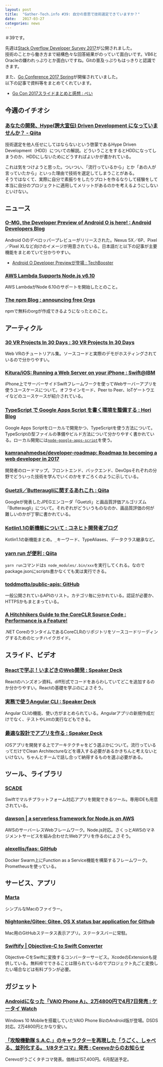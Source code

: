 ```yaml
---
layout: post
title:  "Gather-Tech.info #39: 自分の意思で技術選定できていますか？"
date:   2017-03-27
categories: news
---
```


＃39です。

先週は[Stack Overflow Developer Survey 2017](https://stackoverflow.com/insights/survey/2017)が公開されました。  
技術のことから働き方まで結構色々な回答結果がのっていて面白いです。VB6とOracleの嫌われっぷりとか面白いですね。Gitの普及っぷりもはっきりと認識できます。

また、[Go Conference 2017 Spring](https://gocon.connpass.com/event/52441/)が開催されていました。  
以下の記事で資料等をまとめてくれています。

- [Go Con 2017スライドまとめと感想 : ぺい](http://tikasan.hatenablog.com/entry/2017/03/25/225619)

## 今週のイチオシ

### [あなたの開発、Hype(誇大宣伝) Driven Development になっていませんか？ - Qiita](http://qiita.com/devneko/items/4f748253b2e2cd1192b1)

技術選定を他人任せにしてはならないという啓蒙であるHype Driven Development（HDD）についての解説。どういうことをするとHDDになってしまうのか、HDDにしないためにどうすればよいかが書かれている。

これは気をつけようと思った。ついつい、「流行っているから」とか「あの人が言っていたから」といった理由で技術を選定してしまうことがある。  
そうではなくて、実際に自分で素振りをしたりプロトを作るなりして経験をして本当に自分のプロジェクトに適用してメリットがあるのかを考えるようにしないといけない。

## ニュース

### [O-MG, the Developer Preview of Android O is here! : Android Developers Blog](https://android-developers.googleblog.com/2017/03/first-preview-of-android-o.html)

Android Oのデベロッパープレビューがリリースされた。Nexus 5X／6P、Pixel／Pixel XLなど向けのイメージが用意されている。日本語だと以下の記事が主要機能をまとめていて分かりやすい。

- [Android O Developer Previewが登場 : TechBooster](http://techbooster.org/android/17478/)

### [AWS Lambda Supports Node.js v6.10](https://aws.amazon.com/jp/about-aws/whats-new/2017/03/aws-lambda-supports-node-js-6-10/)

AWS LambdaがNode 6.10のサポートを開始したとのこと。

### [The npm Blog : announcing free Orgs](http://blog.npmjs.org/post/158718200065/announcing-free-orgs)

npmで無料のorgが作成できるようになったとのこと。

## アーティクル

### [30 VR Projects In 30 Days : 30 VR Projects In 30 Days](https://risonsimon.com/days-in-vr/)

Web VRのチュートリアル集。ソースコードと実際のデモがホスティングされているので分かりやすい。

### [Kitura/iOS: Running a Web Server on your iPhone : Swift@IBM](https://developer.ibm.com/swift/2017/03/13/kitura-ios/?utm_campaign=This%2BWeek%2Bin%2BSwift&utm_medium=email&utm_source=This_Week_in_Swift_124)

iPhone上でサーバーサイドSwiftフレームワークを使ってWebサーバーアプリを使うユースケースについて。オフラインモード、Peer to Peer、IoTゲートウエイなどのユースケースが紹介されている。

### [TypeScript で Google Apps Script を書く環境を整備する : Hori Blog](https://hori-ryota.com/blog/googleappsscript-by-typescript/)

Google Apps Scriptをローカルで開発かつ、TypeScriptを使う方法について。TypeScriptの型ファイルの準備やビルド方法について分かりやすく書かれている。ローカル開発には[`node-google-apps-script`](https://github.com/danthareja/node-google-apps-script)を使う。

### [kamranahmedse/developer-roadmap: Roadmap to becoming a web developer in 2017](https://github.com/kamranahmedse/developer-roadmap)

開発者のロードマップ。フロントエンド、バックエンド、DevOpsそれぞれの分野でどういった技術を学んでいくのかをすごろくのように示している。

### [Guetzli／Butteraugliに関するあれこれ : Qiita](http://qiita.com/yohhoy/items/406af27d4415c7bb6346)

Googleが発表したJPEGエンコーダ「Guetzli」と画品質評価アルゴリズム「Butteraugli」について。それぞれがどういうものなのか、画品質評価の何が難しいのかが丁寧に書かれている。

### [Kotlin1.1の新機能について : コネヒト開発者ブログ](http://tech.connehito.com/entry/2017/03/22/113000)

Kotlin1.1の新機能まとめ。`_`キーワード、TypeAliases、データクラス継承など。

### [yarn run が便利 : Qiita](http://qiita.com/y13i/items/27d39edac23b7a867935)

`yarn run`コマンドは`$ node_modules/.bin/xxx`を実行してくれる。なのでpackage.jsonにscripts書かなくても実は実行できる。

### [toddmotto/public-apis: GitHub](https://github.com/toddmotto/public-apis)

一般公開されているAPIのリスト。カテゴリ毎に分かれている。認証が必要か、HTTPSかもまとまっている。

### [A Hitchhikers Guide to the CoreCLR Source Code : Performance is a Feature!](http://mattwarren.org/2017/03/23/Hitchhikers-Guide-to-the-CoreCLR-Source-Code/)

.NET CoreのランタイムであるCoreCLRのリポジトリをソースコードリーディングするためのヒッチハイクガイド。

## スライド、ビデオ

### [Reactで学ぶ！いまどきのWeb開発 : Speaker Deck](https://speakerdeck.com/fand/reactdexue-bu-imadokifalsewebkai-fa)

Reactのハンズオン資料。diff形式でコードをあらわしていてどこを追加するのか分かりやすい。Reactの基礎を学ぶのによさそう。

### [実務で使うAngular CLI : Speaker Deck](https://speakerdeck.com/armorik83/shi-wu-deshi-uangular-cli)

Angular CLIの機能、使い方がまとめられている。Angularアプリの新規作成だけでなく、テストやLintの実行などもできる。

### [最適な設計でアプリを作る : Speaker Deck](https://speakerdeck.com/tattn/zui-shi-nashe-ji-deapuriwozuo-ru)

iOSアプリを開発する上でアーキテクチャをどう選ぶかについて。流行っているってだけでClean Architectureなどを導入する必要があるかきちんと考えないといけない。ちゃんとチームで話し合って納得するものを選ぶ必要がある。

## ツール、ライブラリ

### [SCADE](http://www.scade.io/)

Swiftでマルチプラットフォーム対応アプリを開発できるツール。専用IDEも用意されている。

### [dawson | a serverless framework for Node.js on AWS](https://dawson.sh/)

AWSのサーバーレスWebフレームワーク。Node.js対応。さくっとAWSのマネジメントサービスを組み合わせたWebアプリを作るのによさそう。

### [alexellis/faas: GitHub](https://github.com/alexellis/faas)

Docker Swarm上にFunction as a Service機能を構築するフレームワーク。Prometheusを使っている。

## サービス、アプリ

### [Marta](https://marta.yanex.org/)

シンプルなMacのファイラー。

### [Nightonke/Gitee: Gitee, OS X status bar application for Github](https://github.com/Nightonke/Gitee)

Mac用のGitHubステータス表示アプリ。ステータスバーに常駐。

### [Swiftify | Objective-C to Swift Converter](https://objectivec2swift.com/#/home/main)

Objective-CをSwiftに変換するコンバーターサービス。XcodeのExtensionも提供している。無料枠でできることは限られているのでプロジェクト丸ごと変換したい場合などは有料プランが必要。

## ガジェット

### [Androidになった「VAIO Phone A」、2万4800円で4月7日発売 : ケータイ Watch](http://k-tai.watch.impress.co.jp/docs/news/1050435.html)

Windows 10 Mobileを搭載していたVAIO Phone BizのAndroid版が登場。DSDS対応。2万4800円とかなり安い。

### [「攻殻機動隊 S.A.C.」のキャラクターを再現した「うごく、しゃべる、並列化する。 1/8タチコマ」発売 : Cerevoからのお知らせ](https://info-blog.cerevo.com/2017/03/23/3418/)

Cerevoがうごくタチコマ発表。価格は157,400円。6月配送予定。